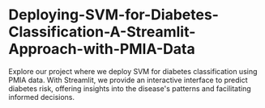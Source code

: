 # Deploying-SVM-for-Diabetes-Classification-A-Streamlit-Approach-with-PMIA-Data
Explore our project where we deploy SVM for diabetes classification using PMIA data. With Streamlit, we provide an interactive interface to predict diabetes risk, offering insights into the disease's patterns and facilitating informed decisions.
